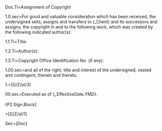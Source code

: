 Doc.Ti=Assignment of Copyright

1.0.sec=For good and valuable consideration which has been received, the undersigned sells, assigns and transfers to {_Client} and its successors and assigns, the copyright in and to the following work, which was created by the following indicated author(s):

1.1.Ti=Title: 	

1.2.Ti=Author(s):	

1.3.Ti=Copyright Office Identification No. (if any):			

1.00.sec=and all of the right, title and interest of the undersigned, vested and contingent, therein and thereto.

1.=[G/Z/ol/3]

00.sec=Executed as of {_EffectiveDate.YMD}.<br><br>{P2.Sign.Block}

=[G/Z/ol/1]

Sec={Doc}
